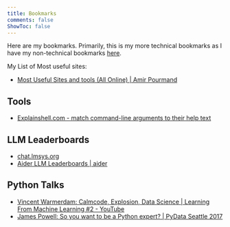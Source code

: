 ```yaml
---
title: Bookmarks
comments: false
ShowToc: false
---
```

Here are my bookmarks. Primarily, this is my more technical bookmarks as I have my non-technical bookmarks [here](https://aprd.ir/bookmarks/).

My List of Most useful sites: 
- [Most Useful Sites and tools (All Online) | Amir Pourmand](https://amirpourmand.ir/posts/2021/useful-sites/)

## Tools
- [Explainshell.com - match command-line arguments to their help text](https://explainshell.com/)

## LLM Leaderboards
- [chat.lmsys.org](https://chat.lmsys.org/)
- [Aider LLM Leaderboards | aider](https://aider.chat/docs/leaderboards/)

## Python Talks
- [Vincent Warmerdam: Calmcode, Explosion, Data Science | Learning From Machine Learning #2 - YouTube](https://www.youtube.com/watch?v=yvgxRzqx1Jg)
- [James Powell: So you want to be a Python expert? | PyData Seattle 2017](https://www.youtube.com/watch?v=cKPlPJyQrt4)
